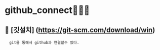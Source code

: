 # github_connect💙💙💙

## 💙 [깃설치] (https://git-scm.com/download/win)
      git을 통해서 github과 연결할수 있다.

###
